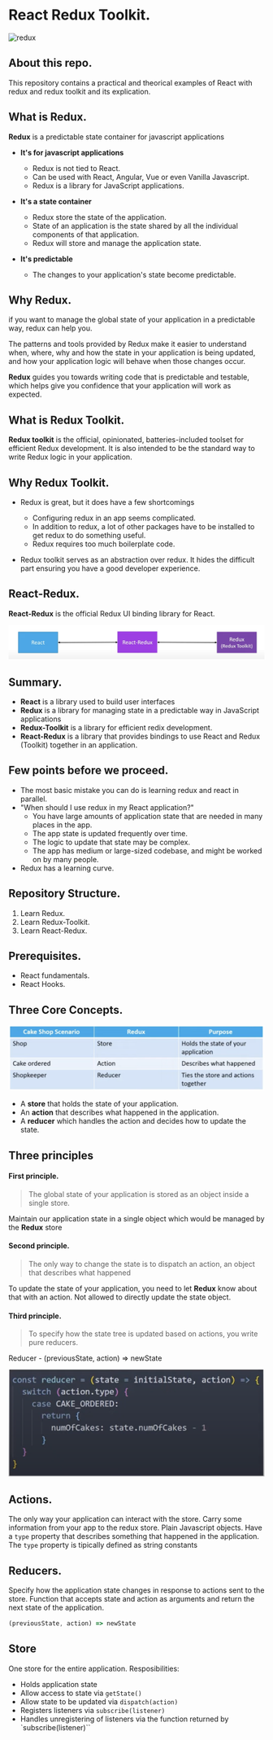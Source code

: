 # React Redux Toolkit.

![redux](https://react-redux.js.org/img/redux-logo-landscape.png)

## About this repo.

This repository contains a practical and theorical examples of React with redux and redux toolkit and its explication.

## What is Redux.

**Redux** is a predictable state container for javascript applications

- **It's for javascript applications**
  - Redux is not tied to React.
  - Can be used with React, Angular, Vue or even Vanilla Javascript.
  - Redux is a library for JavaScript applications.

- **It's a state container**
  - Redux store the state of the application.
  - State of an application is the state shared by all the individual components of that application.
  - Redux will store and manage the application state.

- **It's predictable**
  - The changes to your application's state become predictable.

## Why Redux.

if you want to manage the global state of your application in a predictable way, redux can help you.

The patterns and tools provided by Redux make it easier to understand when, where, why and how the state in your application is being updated, and how your application logic will behave when those changes occur.

**Redux** guides you towards writing code that is predictable and testable, which helps give you confidence that your application will work as expected.

## What is Redux Toolkit.

**Redux toolkit** is the official, opinionated, batteries-included toolset for efficient Redux development. It is also intended to be the standard way to write Redux logic in your application.

## Why Redux Toolkit.

- Redux is great, but it does have a few shortcomings
  * Configuring redux in an app seems complicated.
  * In addition to redux, a lot of other packages have to be installed to get redux to do something useful.
  * Redux requires too much boilerplate code.

- Redux toolkit serves as an abstraction over redux. It hides the difficult part ensuring you have a good developer experience.

## React-Redux.

**React-Redux** is the official Redux UI binding library for React.

![react-redux](image.png)

## Summary.

* **React** is a library used to build user interfaces
* **Redux** is a library for managing state in a predictable way in JavaScript applications
* **Redux-Toolkit** is a library for efficient redix development.
* **React-Redux** is a library that provides bindings to use React and Redux (Toolkit) together in an application.

## Few points before we proceed.

- The most basic mistake you can do is learning redux and react in parallel.
- "When should I use redux in my React application?"
  - You have large amounts of application state that are needed in many places in the app.
  - The app state is updated frequently over time.
  - The logic to update that state may be complex.
  - The app has medium or large-sized codebase, and might be worked on by many people.
- Redux has a learning curve.

## Repository Structure.

1. Learn Redux.
2. Learn Redux-Toolkit.
3. Learn React-Redux.

## Prerequisites.

- React fundamentals.
- React Hooks.

## Three Core Concepts.

![concepts-scenario](concepts.png)

- A **store** that holds the state of your application.
- An **action** that describes what happened in the application.
- A **reducer** which handles the action and decides how to update the state.

## Three principles

#### First principle.
  > The global state of your application is stored as an object inside a single store.

  Maintain our application state in a single object which would be managed by the **Redux** store

#### Second principle.
  > The only way to change the state is to dispatch an action, an object that describes what happened

  To update the state of your application, you need to let **Redux** know about that with an action.
  Not allowed to directly update the state object.


#### Third principle.
  > To specify how the state tree is updated based on actions, you write pure reducers.

  Reducer - (previousState, action) => newState

  ![reducer](reducer.png)

## Actions.

The only way your application can interact with the store.
Carry some information from your app to the redux store.
Plain Javascript objects.
Have a `type` property that describes something that happened in the application.
The `type` property is tipically defined as string constants

## Reducers.

Specify how the application state changes in response to actions sent to the store.
Function that accepts state and action as arguments and return the next state of the application.

``` javascript
(previousState, action) => newState
```

## Store

One store for the entire application.
Resposibilities: 
  - Holds application state
  - Allow access to state via `getState()`
  - Allow state to be updated via `dispatch(action)`
  - Registers listeners via `subscribe(listener)`
  - Handles unregistering of listeners via the function returned by `subscribe(listener)``


